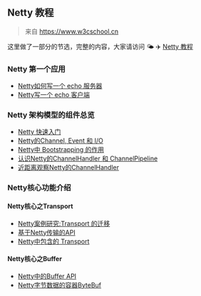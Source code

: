## Netty 教程
> 来自 https://www.w3cschool.cn

这里做了一部分的节选，完整的内容，大家请访问 🌤 ✈ [Netty 教程](https://www.w3cschool.cn/essential_netty_in_action/)

### Netty 第一个应用

- [Netty如何写一个 echo 服务器](book/EchoServer.md)
- [Netty写一个 echo 客户端](book/EchoClient.md)

### Netty 架构模型的组件总览
- [Netty 快速入门](book/NettyIntroduction.md)
- [Netty的Channel, Event 和 I/O](book/ChannelEventIo.md)
- [Netty中 Bootstrapping 的作用](book/Bootstrapping.md)
- [认识Netty的ChannelHandler 和 ChannelPipeline](book/ChannelHandlerPipeline.md)
- [近距离观察Netty的ChannelHandler](book/ChannelHandler.md)

### Netty核心功能介绍

#### Netty核心之Transport
- [Netty案例研究:Transport 的迁移](book/Transport.md)
- [基于Netty传输的API](book/NettyApi.md)
- [Netty中包含的 Transport](book/NettyTransport.md)

#### Netty核心之Buffer
- [Netty中的Buffer API](book/BufferApi.md)
- [Netty字节数据的容器ByteBuf](book/ByteBuf.md)

